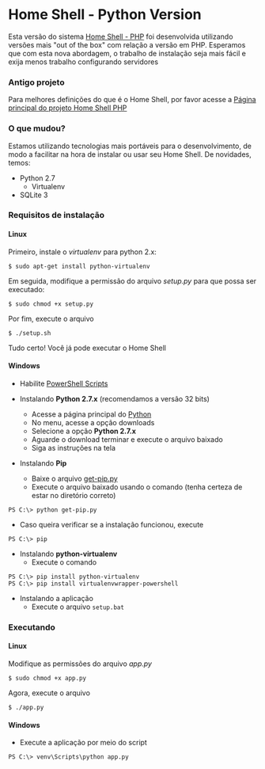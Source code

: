 Home Shell - Python Version
=========

Esta versão do sistema [Home Shell - PHP](http://github.com/alisonbento/home-shell/) foi desenvolvida utilizando versões mais "out of the box" com relação a versão em PHP.
Esperamos que com esta nova abordagem, o trabalho de instalação seja mais fácil e exija menos trabalho configurando servidores

### Antigo projeto ###
Para melhores definições do que é o Home Shell, por favor acesse a [Página principal do projeto Home Shell PHP](http://github.com/alisonbento/home-shell/)

### O que mudou? ###
Estamos utilizando tecnologias mais portáveis para o desenvolvimento, de modo a facilitar na hora de instalar ou usar seu Home Shell.
De novidades, temos:
* Python 2.7
  * Virtualenv
* SQLite 3

### Requisitos de instalação ###
#### Linux ####
Primeiro, instale o *virtualenv* para python 2.x:
```
$ sudo apt-get install python-virtualenv
```

Em seguida, modifique a permissão do arquivo *setup.py* para que possa ser executado:
```
$ sudo chmod +x setup.py
```

Por fim, execute o arquivo
```
$ ./setup.sh
```

Tudo certo! Você já pode executar o Home Shell

#### Windows ####
* Habilite [PowerShell Scripts](http://technet.microsoft.com/en-us/library/ee176949.aspx)

* Instalando **Python 2.7.x** (recomendamos a versão 32 bits)
  * Acesse a página principal do [Python](https://www.python.org/)
  * No menu, acesse a opção downloads
  * Selecione a opção **Python 2.7.x**
  * Aguarde o download terminar e execute o arquivo baixado
  * Siga as instruções na tela
 
* Instalando **Pip**
  * Baixe o arquivo [get-pip.py](https://raw.githubusercontent.com/pypa/pip/master/contrib/get-pip.py)
  * Execute o arquivo baixado usando o comando (tenha certeza de estar no diretório correto)
```
PS C:\> python get-pip.py
```

  * Caso queira verificar se a instalação funcionou, execute
```
PS C:\> pip
```

* Instalando **python-virtualenv**
  * Execute o comando
```
PS C:\> pip install python-virtualenv
PS C:\> pip install virtualenvwrapper-powershell
```

* Instalando a aplicação
  * Execute o arquivo ```setup.bat```

### Executando ###

#### Linux ####
Modifique as permissões do arquivo *app.py*
```
$ sudo chmod +x app.py
```

Agora, execute o arquivo
```
$ ./app.py
```

#### Windows ####
* Execute a aplicação por meio do script 
```
PS C:\> venv\Scripts\python app.py
```
